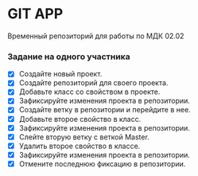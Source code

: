 # GIT APP
Временный репозиторий для работы по МДК 02.02

### Задание на одного участника
- [x] Создайте новый проект.
- [x] Создайте репозиторий для своего проекта.
- [x] Добавьте класс со свойством в проекте.
- [x] Зафиксируйте изменения проекта в репозитории.
- [x] Создайте ветку в репозитории и перейдите в нее.
- [x] Добавьте второе свойство в класс.
- [x] Зафиксируйте изменения проекта в репозитории.
- [x] Слейте вторую ветку с веткой Master.
- [x] Удалить второе свойство в классе.
- [x] Зафиксируйте изменения проекта в репозитории.
- [x] Отмените последнюю фиксацию в репозитории.
